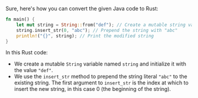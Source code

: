  Sure, here's how you can convert the given Java code to Rust:

```rust
fn main() {
    let mut string = String::from("def"); // Create a mutable string variable equal to "def"
    string.insert_str(0, "abc"); // Prepend the string with "abc"
    println!("{}", string); // Print the modified string
}
```

In this Rust code:
- We create a mutable `String` variable named `string` and initialize it with the value `"def"`.
- We use the `insert_str` method to prepend the string literal `"abc"` to the existing string. The first argument to `insert_str` is the index at which to insert the new string, in this case 0 (the beginning of the string).
